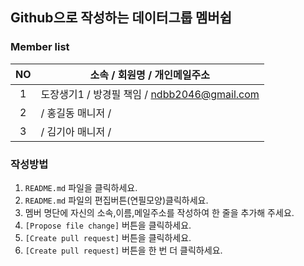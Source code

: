 ## Github으로 작성하는 데이터그룹 멤버쉽

### Member list

|NO  |     소속 / 회원명 / 개인메일주소             |
|:--:|----------------------------------------|
|1   | 도장생기1 / 방경필 책임  / ndbb2046@gmail.com|
|2   |         / 홍길동 매니저 /                  |
|3   |         / 김기아 매니저 /                  |


<!-- 여기에 한 줄 추가해 주세요 -->
<!-- |NO|소속/회원명/개인메일주소| -->


### 작성방법

1. `README.md` 파일을 클릭하세요.
2. `README.md` 파일의 편집버튼(연필모양)클릭하세요.
3. 멤버 명단에 자신의 소속,이름,메일주소를 작성하여 한 줄을 추가해 주세요.
4. `[Propose file change]` 버튼을 클릭하세요.
5. `[Create pull request]` 버튼을 클릭하세요.
6. `[Create pull request]` 버튼을 한 번 더 클릭하세요.
